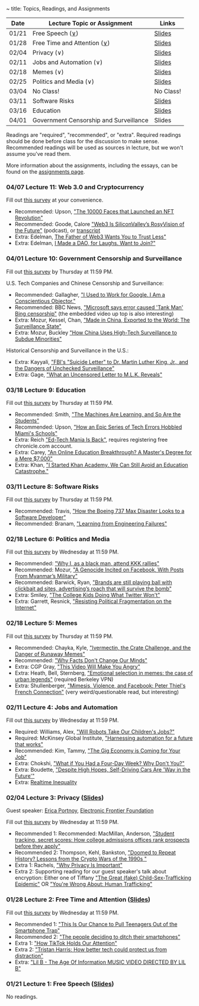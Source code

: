 ~ title: Topics, Readings, and Assignments

| Date  | Lecture Topic or Assignment                                       | Links                                                        |
|-------|-------------------------------------------------------------------|--------------------------------------------------------------|
| 01/21 | Free Speech ([∨][free_speech_anchor])                             | [Slides][speech_slides]                                      |
| 01/28 | Free Time and Attention ([∨][free_speech_anchor])                 | [Slides][free_slides]                                        |
| 02/04 | Privacy (∨)                                                       | [Slides][privacy_slides]                                     |
| 02/11 | Jobs and Automation (∨)                                           | [Slides][jobs_slides]                                        |
| 02/18 | Memes (∨)                                                         | [Slides][memes_slides]                                       |
| 02/25 | Politics and Media (∨)                                            | [Slides][politics_slides]                                    |
| 03/04 | No Class!           						    | No Class! 						   |
| 03/11 | Software Risks                                                    | [Slides][risky_slides]                                       |
| 03/16 | Education							    | [Slides][edu_slides] 					   |
| 04/01 | Government Censorship and Surveillance                            | Slides                                                       |


Readings are "required", "recommended", or "extra". Required readings should be
done before class for the discussion to make sense. Recommended readings will be
used as sources in lecture, but we won't assume you've read them.

More information about the assignments, including the essays, can be found on the [assignments page](https://inst.eecs.berkeley.edu/~cs195/sp22/assignments.html).

### 04/07 Lecture 11: Web 3.0 and Cryptocurrency
Fill out [this survey](https://forms.gle/sHMb6TQ7a6PySPD8A) at your convenience. 

* Recommended: Upson, ["The 10000 Faces that Launched an NFT Revolution"](https://drive.google.com/file/d/1LfLUiOzk7oDKTeRyQGxnRNTuZNgvITKg/view?usp=sharing)
* Recommended: Goode, Calore ["Web3 Is SiliconValley’s RosyVision of the Future"](https://cms.megaphone.fm/channel/gadget-lab?selected=CNE9803836934) (podcast), or [transcript](https://drive.google.com/file/d/1yBsKDoFTxUbxM5m0wP4fVYBBZg5MAI11/view?usp=sharing)
* Extra: Edelman, [The Father of Web3 Wants You to Trust Less"](https://drive.google.com/file/d/10_fkZ3kfx1Ih2RkTWjpBB5-maviME6mx/view?usp=sharing)
* Extra: Edelman, [I Made a DAO, for Laughs. Want to Join?"](https://drive.google.com/file/d/18fn-Rcd0CHUaFV7rhM5VWCsTlX19P0Hs/view?usp=sharing)

### 04/01 Lecture 10: Government Censorship and Surveillance
Fill out [this survey](https://forms.gle/UJYjNEgxRLyazuhq8) by Thursday at 11:59 PM. 

U.S. Tech Companies and Chinese Censorship and Surveillance:

* Recommended: Gallagher, ["I Used to Work for Google. I Am a Conscientious Objector."](https://www.nytimes.com/2019/04/23/opinion/google-privacy-china.html)
* Recommended: BBC News, ["Microsoft says error caused 'Tank Man' Bing censorship"](https://www.bbc.com/news/world-asia-57367100) (the embedded video up top is also interesting)
* Extra: Mozur, Kessel, Chan, ["Made in China, Exported to the World: The Surveillance State"](https://www.nytimes.com/2019/04/24/technology/ecuador-surveillance-cameras-police-government.html)
* Extra: Mozur, Buckley ["How China Uses High-Tech Surveillance to Subdue Minorities"](https://www.nytimes.com/2019/05/22/world/asia/china-surveillance-xinjiang.html)

Historical Censorship and Surveillance in the U.S.:

* Extra: Kayyali, ["FBI's "Suicide Letter" to Dr. Martin Luther King, Jr., and the Dangers of Unchecked Surveillance"](https://www.eff.org/deeplinks/2014/11/fbis-suicide-letter-dr-martin-luther-king-jr-and-dangers-unchecked-surveillance)
* Extra: Gage, ["What an Uncensored Letter to M.L.K. Reveals"](https://www.nytimes.com/2014/11/16/magazine/what-an-uncensored-letter-to-mlk-reveals.html)

### 03/18 Lecture 9: Education
Fill out [this survey](https://forms.gle/mbsBUdD95ZN9vKPB7) by Thursday at 11:59 PM.
* Recommended: Smith, ["The Machines Are Learning, and So Are the Students"](https://www.nytimes.com/2019/12/18/education/artificial-intelligence-tutors-teachers.html)
* Recommended: Upson, ["How an Epic Series of Tech Errors Hobbled Miami's Schools"](https://www.wired.com/story/epic-tech-errors-hobbled-miamis-schools/)
* Extra: Reich ["Ed-Tech Mania Is Back"](https://www.chronicle.com/article/ed-tech-mania-is-back), requires registering free chronicle.com account.
* Extra: Carey, ["An Online Education Breakthrough? A Master's Degree for a Mere $7,000"](https://www.nytimes.com/2016/09/29/upshot/an-online-education-breakthrough-a-masters-degree-for-a-mere-7000.html)
* Extra: Khan, ["I Started Khan Academy. We Can Still Avoid an Education Catastrophe."](https://www.nytimes.com/2020/08/13/opinion/coronavirus-school-digital.html)

### 03/11 Lecture 8: Software Risks
Fill out [this survey](https://forms.gle/dnv3PjB5b1epvmUh9) by Thursday at 11:59 PM.
* Recommended: Travis, ["How the Boeing 737 Max Disaster Looks to a Software Developer"](https://spectrum.ieee.org/aerospace/aviation/how-the-boeing-737-max-disaster-looks-to-a-software-developer)
* Recommended: Branam, ["Learning from Engineering Failures"](https://www.embeddedrelated.com/showarticle/1410.php)


### 02/18 Lecture 6: Politics and Media
Fill out [this survey](https://forms.gle/NxbvfVK5xP53PZ988) by Wednesday at 11:59 PM.
* Recommended: ["Why I, as a black man, attend KKK rallies"](https://www.youtube.com/watch?v=ORp3q1Oaezw)
* Recommended: Mozur, ["A Genocide Incited on Facebook, With Posts From Myanmar’s Military"](https://www.nytimes.com/2018/10/15/technology/myanmar-facebook-genocide.html)
* Recommended: Barwick, Ryan, ["Brands are still playing ball with clickbait ad sites, advertising’s roach that will survive the bomb"](https://www.morningbrew.com/marketing/stories/2021/09/08/brands-still-playing-ball-clickbait-ad-sites-advertisings-roach-will-survive-bomb)
* Extra: Smiley, ["The College Kids Doing What Twitter Won't"](https://www.wired.com/story/the-college-kids-doing-what-twitter-wont/)
* Extra: Garrett, Resnick, ["Resisting Political Fragmentation on the Internet"](https://www.mitpressjournals.org/doi/abs/10.1162/DAED_a_00118?journalCode=daed)


### 02/18 Lecture 5: Memes
Fill out [this survey](https://forms.gle/wvLzy348C2kfcLhf7) by Thursday at 11:59 PM.
* Recommended: Chayka, Kyle, ["Ivermectin, the Crate Challenge, and the Danger of Runaway Memes"](https://www.newyorker.com/culture/infinite-scroll/ivermectin-the-crate-challenge-and-the-danger-of-runaway-memes)
* Recommended: ["Why Facts Don't Change Our Minds"](https://www.newyorker.com/magazine/2017/02/27/why-facts-dont-change-our-minds)
* Extra: CGP Gray, ["This Video Will Make You Angry"](https://www.youtube.com/watch?v=rE3j_RHkqJc)
* Extra: Heath, Bell, Sternberg, ["Emotional selection in memes: the case of urban legends"](https://psycnet.apa.org/record/2001-05428-005) (required Berkeley VPN)
* Extra: Shullenberger, ["Mimesis, Violence, and Facebook: Peter Thiel's French Connection"](https://thesocietypages.org/cyborgology/2016/08/13/mimesis-violence-and-facebook-peter-thiels-french-connection-full-essay/) (very weird/questionable read, but interesting)

### 02/11 Lecture 4: Jobs and Automation 
Fill out [this survey](https://forms.gle/2mP9XvvFUBziNpwd7) by Wednesday at 11:59 PM.
* Required: Williams, Alex, ["Will Robots Take Our Children's Jobs?"](https://www.nytimes.com/2017/12/11/style/robots-jobs-children.html)
* Required: McKinsey Global Institute, ["Harnessing automation for a future that works"](https://www.mckinsey.com/featured-insights/digital-disruption/harnessing-automation-for-a-future-that-works)
* Recommended: Kim, Tammy, ["The Gig Economy is Coming for Your Job"](https://www.nytimes.com/2020/01/10/opinion/sunday/gig-economy-unemployment-automation.html)
* Extra: Chokshi, ["What if You Had a Four-Day Week? Why Don't You?"](https://www.nytimes.com/2019/11/08/business/four-day-work-week.html)
* Extra: Boudette, ["Despite High Hopes, Self-Driving Cars Are 'Way in the Future'"](https://www.nytimes.com/2019/07/17/business/self-driving-autonomous-cars.html)
* Extra: [Realtime Inequality](https://realtimeinequality.org/)

### 02/04 Lecture 3: Privacy ([Slides][privacy_slides])

Guest speaker: [Erica Portnoy](https://www.eff.org/about/staff/erica-portnoy), [Electronic Frontier Foundation](https://www.eff.org/)

Fill out [this survey](https://forms.gle/PR8ciHDS74mGzjdaA) by Wednesday at 11:59 PM.

* Recommended 1: Recommended: MacMillan, Anderson, ["Student tracking, secret scores: How college admissions offices rank prospects before they apply"](https://www.washingtonpost.com/business/2019/10/14/colleges-quietly-rank-prospective-students-based-their-personal-data/)
* Recommended 2: Thompson, Kehl, Bankston, ["Doomed to Repeat History? Lessons from the Crypto Wars of the 1990s
"](https://www.newamerica.org/cybersecurity-initiative/policy-papers/doomed-to-repeat-history-lessons-from-the-crypto-wars-of-the-1990s/)
* Extra 1: Rachels, ["Why Privacy Is Important"](https://www.jstor.org/stable/2265077?seq=1)
* Extra 2: Supporting reading for our guest speaker's talk about encryption: Either one of Tiffany ["The Great (fake) Child-Sex-Trafficking Epidemic"](https://www.theatlantic.com/magazine/archive/2022/01/children-sex-trafficking-conspiracy-epidemic/620845/) OR ["You're Wrong About: Human Trafficking"](https://podcasts.apple.com/us/podcast/human-trafficking/id1380008439?i=1000465289965)


### 01/28 Lecture 2: Free Time and Attention ([Slides][free_slides])
Fill out [this survey](https://forms.gle/pEEHiLkucrJaibMy9) by Wednesday at 11:59 PM. 
* Recommended 1: ["This Is Our Chance to Pull Teenagers Out of the Smartphone Trap"](https://www.nytimes.com/2021/07/31/opinion/smartphone-iphone-social-media-isolation.html)
* Recommended 2: ["The people deciding to ditch their smartphones"](https://www.bbc.com/news/business-60067032)
* Extra 1: ["How TikTok Holds Our Attention"](https://www.newyorker.com/magazine/2019/09/30/how-tiktok-holds-our-attention)
* Extra 2: ["Tristan Harris: How better tech could protect us from distraction"](https://www.ted.com/talks/tristan_harris_how_better_tech_could_protect_us_from_distraction/up-next)
* Extra: ["Lil B - The Age Of Information MUSIC VIDEO DIRECTED BY LIL B"](https://www.youtube.com/watch?v=corY-FZAZog)


### 01/21 Lecture 1: Free Speech ([Slides][speech_slides])

No readings.

[speech_slides]: https://docs.google.com/presentation/d/16E6ZmcH7Y67MMImCuSmrFEJSVNfzNSAfgg4jUEa5ssA/edit?usp=sharing
[free_speech_anchor]: https://inst.eecs.berkeley.edu/~cs195/sp22/#01-21-lecture-1-free-speech-slides
[free_slides]: https://docs.google.com/presentation/d/1YAfx0nYxMdSP4R7mvB3mxias7zU0WqWh1ic7AwWjy1Y/edit?usp=sharing
[privacy_slides]: https://docs.google.com/presentation/d/16gCnS_8OpHN_I1_ULgZSEnD1YpJE7xP7qF3ElxZbG5Q/edit#slide=id.g10e03fbf068_0_0
[jobs_slides]: https://docs.google.com/presentation/d/1sESVieppFk7tUYC3vGPrcS71kYypNoVZM5H1ba7RDeQ/edit?usp=sharing
[memes_slides]: https://docs.google.com/presentation/d/1lxmBDYEAuBsrRhvDe8gX13htCUdFBk3OA-pDox35ies/edit?usp=sharing
[politics_slides]: https://docs.google.com/presentation/d/1zY_d_ycnz4IjO9s9E4VbcK1zRdGgf1gtMlhP6Q0ojmg/edit?usp=sharing
[risky_slides]: https://docs.google.com/presentation/d/1txwd9PKO-UrDOT3Fjh3UG9sM2YaQnO3lz_SCBoZjmec/edit?usp=sharing
[edu_slides]: https://docs.google.com/presentation/d/1D_8bTMAMyA8IrWghJwycqZWt3089qERRepxMB6HGFaE/edit?usp=sharing
